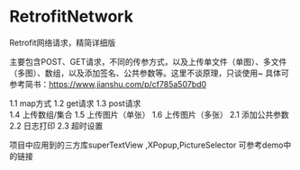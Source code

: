 # RetrofitNetwork
Retrofit网络请求，精简详细版

主要包含POST、GET请求，不同的传参方式，以及上传单文件（单图）、多文件（多图）、数组，以及添加签名、公共参数等。这里不谈原理，只谈使用~
具体可参考简书：https://www.jianshu.com/p/cf785a507bd0

1.1 map方式
1.2 get请求 
1.3 post请求  
1.4 上传数组/集合
1.5 上传图片（单张）
1.6 上传图片（多张）
2.1 添加公共参数
2.2 日志打印
2.3 超时设置

项目中应用到的三方库superTextView ,XPopup,PictureSelector 可参考demo中的链接
